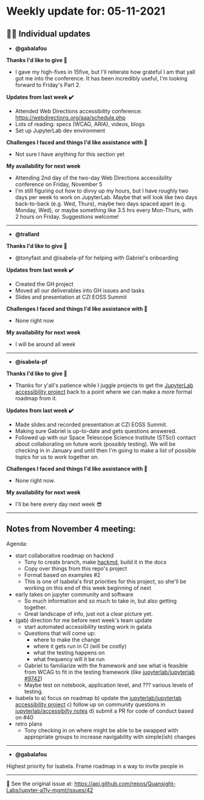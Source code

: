# Weekly update for: 05-11-2021

## :singer: Individual updates

- **@gabalafou**

 **Thanks I'd like to give 🙌**
- I gave my high-fives in 15five, but I'll reiterate how grateful I am that yall got me into the conference. It has been incredibly useful, I'm looking forward to Friday's Part 2.

**Updates from last week :heavy_check_mark:**
- Attended Web Directions accessibility conference: https://webdirections.org/aaa/schedule.php
- Lots of reading: specs (WCAG, ARIA), videos, blogs
- Set up JupyterLab dev environment

**Challenges I faced and things I'd like assistance with 🙏**
- Not sure I have anything for this section yet

**My availability for next week**
- Attending 2nd day of the two-day Web Directions accessibility conference on Friday, November 5
- I'm still figuring out how to divvy up my hours, but I have roughly two days per week to work on JupyterLab. Maybe that will look like two days back-to-back (e.g. Wed, Thurs), maybe two days spaced apart (e.g. Monday, Wed), or maybe something like 3.5 hrs every Mon-Thurs, with 2 hours on Friday. Suggestions welcome!
---

- **@trallard**

 **Thanks I'd like to give 🙌**
- @tonyfast  and @isabela-pf  for helping with Gabriel's onboarding

**Updates from last week :heavy_check_mark:**
- Created the GH project
- Moved all our deliverables into GH issues and tasks
- Slides and presentation at CZI EOSS Summit

**Challenges I faced and things I'd like assistance with 🙏**
-  None right now

**My availability for next week**
- I will be around all week

---

- **@isabela-pf**

 **Thanks I'd like to give 🙌**
- Thanks for y'all's patience while I juggle projects to get the [JupyterLab accessibility project](https://github.com/orgs/jupyterlab/projects/1) back to a point where we can make a more formal roadmap from it.

**Updates from last week :heavy_check_mark:**
- Made slides and recorded presentation at CZI EOSS Summit.
- Making sure Gabriel is up-to-date and gets questions answered.
- Followed up with our Space Telescope Science Institute (STScI) contact about collaborating on future work (possibly testing). We will be checking in in January and until then I'm going to make a list of possible topics for us to work together on.

**Challenges I faced and things I'd like assistance with 🙏**
- None right now.

**My availability for next week**
- I'll be here every day next week 😎


---

##  Notes from November 4 meeting:

Agenda:

* start collaborative roadmap on hackmd
    - Tony to create branch, make [hackmd](https://hackmd.io/@tonyfast/Sy2PNiZDY), build it in the docs
    - Copy over things from this repo's project
    - Format based on examples #2
    - This is one of Isabela's first priorities for this project, so she'll be working on this end of this week beginning of next
* early takes on jupyter community and software
    - So much information and so much to take in, but also getting together.
    - Great landscape of info, just not a clear picture yet.
* (gab) direction for me before next week's team update
    - start automated accessibility testing work in galata
    - Questions that will come up:
        - where to make the change
        - where it gets run in CI (will be costly)
        - what the testing happens on
        - what frequency will it be run
    - Gabriel to familiarize with the framework and see what is feasible from WCAG to fit in the testing framework (like [jupyterlab/jupyterlab #9742](https://github.com/jupyterlab/jupyterlab/issues/9742))
    - Maybe test on notebook, application level, and ??? various levels of testing.
* Isabela to a) focus on roadmap b) update the [jupyterlab/jupyterlab accessibility project](https://github.com/orgs/jupyterlab/projects/1) c) follow up on community questions in [jupyterlab/accessibilty notes](https://github.com/jupyter/accessibility/pull/62) d) submit a PR for code of conduct based on #40
* retro plans
    - Tony checking in on where <divs> might be able to be swapped with appropriate groups to increase navigability with simple(ish) changes

---

- **@gabalafou**

 Highest priority for Isabela. Frame roadmap in a way to invite people in

---

:link: See the original issue at: <https://api.github.com/repos/Quansight-Labs/jupyter-a11y-mgmt/issues/42>
